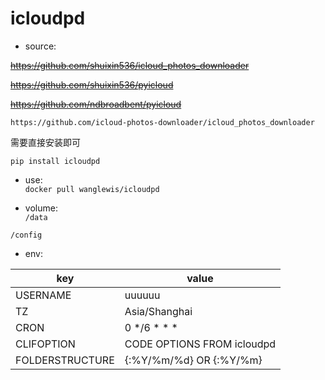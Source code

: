 # icloudpd
- source:  

~~https://github.com/shuixin536/icloud_photos_downloader~~

~~https://github.com/shuixin536/pyicloud~~

~~https://github.com/ndbroadbent/pyicloud~~

`https://github.com/icloud-photos-downloader/icloud_photos_downloader`

需要直接安装即可

`pip install icloudpd`

- use:  
`docker pull wanglewis/icloudpd`

- volume:  
`/data`

`/config`

- env:  

| key | value |
| ------ | ------ |
| USERNAME | uuuuuu |
| TZ | Asia/Shanghai | 
| CRON | 0 */6 * * * | 
| CLIFOPTION  | CODE OPTIONS FROM icloudpd |
| FOLDERSTRUCTURE  | {:%Y/%m/%d} OR {:%Y/%m} |

